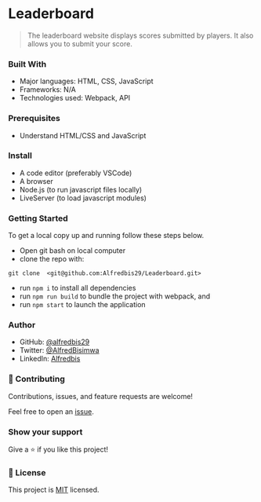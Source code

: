 # Leaderboard

> The leaderboard website displays scores submitted by players. It also allows you to submit your score.

### Built With

- Major languages: HTML, CSS, JavaScript
- Frameworks: N/A
- Technologies used: Webpack, API

### Prerequisites

- Understand HTML/CSS and JavaScript

### Install

- A code editor (preferably VSCode)
- A browser
- Node.js (to run javascript files locally)
- LiveServer (to load javascript modules)

### Getting Started

To get a local copy up and running follow these steps below.

- Open git bash on local computer
- clone the repo with:

```
git clone  <git@github.com:Alfredbis29/Leaderboard.git>
```

- run `npm i` to install all dependencies
- run `npm run build` to bundle the project with webpack, and
- run `npm start` to launch the application

### Author

- GitHub: [@alfredbis29](https://github.com/Alfredbis29)
- Twitter: [@AlfredBisimwa](https://twitter.com/AlfredBisimwa1)
- LinkedIn: [Alfredbis](https://www.linkedin.com/in/kalumuna-bisimwa-0501a81a8/)

### 🤝 Contributing

Contributions, issues, and feature requests are welcome!

Feel free to open an [issue](https://github.com/Alfredbis29/issue).

### Show your support

Give a ⭐️ if you like this project!

### 📝 License

This project is [MIT](LICENSE) licensed.
